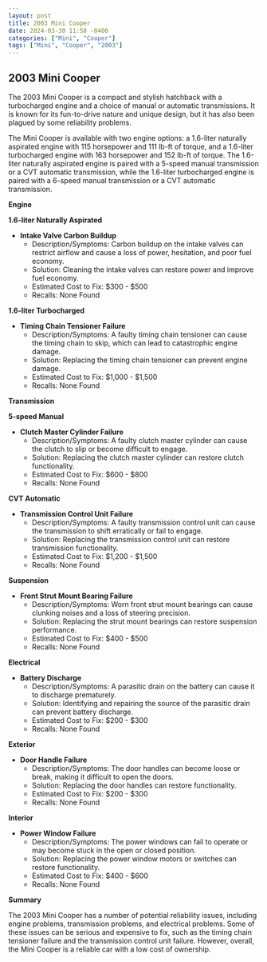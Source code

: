 ```yaml
---
layout: post
title: 2003 Mini Cooper
date: 2024-03-30 11:58 -0400
categories: ["Mini", "Cooper"]
tags: ["Mini", "Cooper", "2003"]
---
```

## 2003 Mini Cooper

The 2003 Mini Cooper is a compact and stylish hatchback with a turbocharged engine and a choice of manual or automatic transmissions. It is known for its fun-to-drive nature and unique design, but it has also been plagued by some reliability problems.

The Mini Cooper is available with two engine options: a 1.6-liter naturally aspirated engine with 115 horsepower and 111 lb-ft of torque, and a 1.6-liter turbocharged engine with 163 horsepower and 152 lb-ft of torque. The 1.6-liter naturally aspirated engine is paired with a 5-speed manual transmission or a CVT automatic transmission, while the 1.6-liter turbocharged engine is paired with a 6-speed manual transmission or a CVT automatic transmission.

**Engine**

**1.6-liter Naturally Aspirated**

* **Intake Valve Carbon Buildup**
    * Description/Symptoms: Carbon buildup on the intake valves can restrict airflow and cause a loss of power, hesitation, and poor fuel economy.
    * Solution: Cleaning the intake valves can restore power and improve fuel economy.
    * Estimated Cost to Fix: $300 - $500
    * Recalls: None Found

**1.6-liter Turbocharged**

* **Timing Chain Tensioner Failure**
    * Description/Symptoms: A faulty timing chain tensioner can cause the timing chain to skip, which can lead to catastrophic engine damage.
    * Solution: Replacing the timing chain tensioner can prevent engine damage.
    * Estimated Cost to Fix: $1,000 - $1,500
    * Recalls: None Found

**Transmission**

**5-speed Manual**

* **Clutch Master Cylinder Failure**
    * Description/Symptoms: A faulty clutch master cylinder can cause the clutch to slip or become difficult to engage.
    * Solution: Replacing the clutch master cylinder can restore clutch functionality.
    * Estimated Cost to Fix: $600 - $800
    * Recalls: None Found

**CVT Automatic**

* **Transmission Control Unit Failure**
    * Description/Symptoms: A faulty transmission control unit can cause the transmission to shift erratically or fail to engage.
    * Solution: Replacing the transmission control unit can restore transmission functionality.
    * Estimated Cost to Fix: $1,200 - $1,500
    * Recalls: None Found

**Suspension**

* **Front Strut Mount Bearing Failure**
    * Description/Symptoms: Worn front strut mount bearings can cause clunking noises and a loss of steering precision.
    * Solution: Replacing the strut mount bearings can restore suspension performance.
    * Estimated Cost to Fix: $400 - $500
    * Recalls: None Found

**Electrical**

* **Battery Discharge**
    * Description/Symptoms: A parasitic drain on the battery can cause it to discharge prematurely.
    * Solution: Identifying and repairing the source of the parasitic drain can prevent battery discharge.
    * Estimated Cost to Fix: $200 - $300
    * Recalls: None Found

**Exterior**

* **Door Handle Failure**
    * Description/Symptoms: The door handles can become loose or break, making it difficult to open the doors.
    * Solution: Replacing the door handles can restore functionality.
    * Estimated Cost to Fix: $200 - $300
    * Recalls: None Found

**Interior**

* **Power Window Failure**
    * Description/Symptoms: The power windows can fail to operate or may become stuck in the open or closed position.
    * Solution: Replacing the power window motors or switches can restore functionality.
    * Estimated Cost to Fix: $400 - $600
    * Recalls: None Found

**Summary**

The 2003 Mini Cooper has a number of potential reliability issues, including engine problems, transmission problems, and electrical problems. Some of these issues can be serious and expensive to fix, such as the timing chain tensioner failure and the transmission control unit failure. However, overall, the Mini Cooper is a reliable car with a low cost of ownership.

